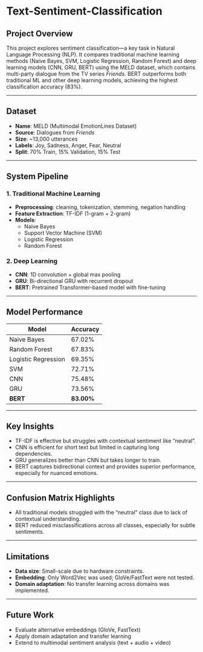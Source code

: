 # Text-Sentiment-Classification

## Project Overview

This project explores sentiment classification—a key task in Natural Language Processing (NLP). It compares traditional machine learning methods (Naive Bayes, SVM, Logistic Regression, Random Forest) and deep learning models (CNN, GRU, BERT) using the MELD dataset, which contains multi-party dialogue from the TV series *Friends*.
BERT outperforms both traditional ML and other deep learning models, achieving the highest classification accuracy (83%).

---

## Dataset

- **Name**: MELD (Multimodal EmotionLines Dataset)
- **Source**: Dialogues from *Friends*
- **Size**: ~13,000 utterances
- **Labels**: Joy, Sadness, Anger, Fear, Neutral
- **Split**: 70% Train, 15% Validation, 15% Test

---

## System Pipeline

### 1. Traditional Machine Learning
- **Preprocessing**: cleaning, tokenization, stemming, negation handling
- **Feature Extraction**: TF-IDF (1-gram + 2-gram)
- **Models**:
  - Naive Bayes
  - Support Vector Machine (SVM)
  - Logistic Regression
  - Random Forest

### 2. Deep Learning
- **CNN**: 1D convolution + global max pooling
- **GRU**: Bi-directional GRU with recurrent dropout
- **BERT**: Pretrained Transformer-based model with fine-tuning

---

## Model Performance

| Model              | Accuracy  |
|--------------------|-----------|
| Naive Bayes        | 67.02%    |
| Random Forest      | 67.83%    |
| Logistic Regression| 69.35%    |
| SVM                | 72.71%    |
| CNN                | 75.48%    |
| GRU                | 73.56%    |
| **BERT**           | **83.00%**|

---

## Key Insights

- TF-IDF is effective but struggles with contextual sentiment like “neutral”.
- CNN is efficient for short text but limited in capturing long dependencies.
- GRU generalizes better than CNN but takes longer to train.
- BERT captures bidirectional context and provides superior performance, especially for nuanced emotions.

---

## Confusion Matrix Highlights

- All traditional models struggled with the “neutral” class due to lack of contextual understanding.
- BERT reduced misclassifications across all classes, especially for subtle sentiments.

---

## Limitations

- **Data size**: Small-scale due to hardware constraints.
- **Embedding**: Only Word2Vec was used; GloVe/FastText were not tested.
- **Domain adaptation**: No transfer learning across domains was implemented.

---


## Future Work

- Evaluate alternative embeddings (GloVe, FastText)
- Apply domain adaptation and transfer learning
- Extend to multimodal sentiment analysis (text + audio + video)

